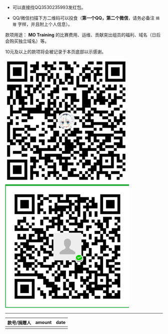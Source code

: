 - 可以直接找QQ3530235993发红包。

- QQ/微信扫描下方二维码可以投食（**第一个QQ，第二个微信**，请务必备注 `捐赠` 字样，并且附上个人信息）。

款项用途： **MO Training** 的比赛费用、运维、贡献突出组员的福利、域名（日后会购买独立域名）等。

10元及以上的款项将会被记录于本页底部以示感谢。

![img](images\ma2.png)![img](images\ma.png)

* * *

| 款号/捐赠人 | amount | date |
| :---------: | :----: | :--: |
|             |        |      |

